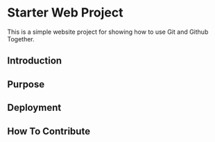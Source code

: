 # Starter Web Project
This is a simple website project for showing how to use Git and Github Together.

## Introduction

## Purpose

## Deployment

## How To Contribute